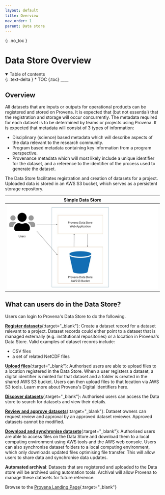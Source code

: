 ```yaml
---
layout: default
title: Overview
nav_order: 1
parent: Data store
---
```


{: .no_toc }

# Data Store Overview

<details  open markdown="block">
  <summary>
    Table of contents
  </summary>
{: .text-delta }
* TOC
{:toc}
____
</details>

## Overview

All datasets that are inputs or outputs for operational products can be registered and stored on Provena. It is expected that (but not essential) that the registration and storage will occur concurrently. The metadata required for each dataset is to be determined by teams or projects using Provena. It is expected that metadata will consist of 3 types of information:

-   Disciplinary (science) based metadata which will describe aspects of the data relevant to the research community.
-   Program based metadata containing key information from a program perspective.
-   Provenance metadata which will most likely include a unique identifier for the dataset, and a reference to the identifier of the process used to generate the dataset.

The Data Store facilitates registration and creation of datasets for a project. Uploaded data is stored in an AWS S3 bucket, which serves as a persistent storage repository.

|                                    Simple Data Store                                     |
| :--------------------------------------------------------------------------------------: |
| <img src="../assets/images/data_store/Data_Store_simple.jpg" alt="drawing" width="600"/> |

## What can users do in the Data Store?

Users can login to Provena's Data Store to do the following.

[**Register datasets**](./registering-a-dataset.md){:target="\_blank"}: Create a dataset record for a dataset relevant to a project. Dataset records could either point to a dataset that is managed externally (e.g. institutional repositories) or a location in Provena's Data Store. Valid examples of dataset records include:

-   CSV files
-   a set of related NetCDF files

[**Upload files**](./uploading-a-dataset.md){:target="\_blank"}: Authorised users are able to upload files to a location registered in the Data Store. When a user registers a dataset, a digital identifier is minted for that dataset and a folder is created in the shared AWS S3 bucket. Users can then upload files to that location via AWS S3 tools. Learn more about Provena's Digital Identifiers here.

[**Discover datasets**](./viewing-a-dataset.md){:target="\_blank"}: Authorised users can access the Data store to search for datasets and view their details.

[**Review and approve datasets**](./dataset-approvals){:target="\_blank"}: Dataset owners can request review and approval by an approved dataset reviewer. Approved datasets cannot be modified.

[**Download and synchronise datasets**](./downloading-datasets.md){:target="\_blank"}: Authorised users are able to access files on the Data Store and download them to a local computing environment using AWS tools and the AWS web console. Users can also synchronise dataset folders to a local computing environment, which only downloads updated files optimising file transfer. This will allow users to share data and synchronise data updates.

**Automated archival**: Datasets that are registered and uploaded to the Data store will be archived using automation tools. Archival will allow Provena to manage these datasets for future reference.

Browse to the [Provena Landing Page](https://mds.gbrrestoration.org/){:target="\_blank"}
